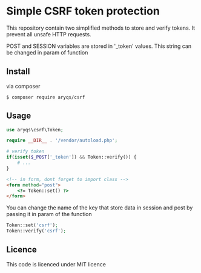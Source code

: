 # Simple CSRF token protection

This repository contain two simplified methods to store and verify tokens. It prevent all unsafe HTTP requests.

POST and SESSION variables are stored in '_token' values. This string can be changed in param of function

## Install

via composer

```
$ composer require aryqs/csrf
```

## Usage

```php
use aryqs\csrf\Token;

require __DIR__ . '/vendor/autoload.php';

# verify token
if(isset($_POST['_token']) && Token::verify()) {
    # ...
}
```

```html
<!-- in form, dont forget to import class -->
<form method="post">
    <?= Token::set() ?>
</form>
```

You can change the name of the key that store data in session and post by passing it in param of the function

```php
Token::set('csrf');
Token::verify('csrf');
```

## Licence

This code is licenced under MIT licence